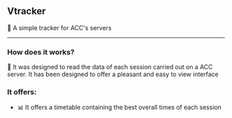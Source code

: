 <h2>Vtracker</h2>
<p>&#128308 A simple tracker for ACC's servers</p>
<hr>
<h3>How does it works?</h3>
<p>&#128302 It was designed to read the data of each session carried out on a ACC server. It has been designed to offer a pleasant and easy to view interface</p>
<h3>It offers:</h3>
<ul>
  <li>&#128202 It offers a timetable containing the best overall times of each session</li>
</ul>



